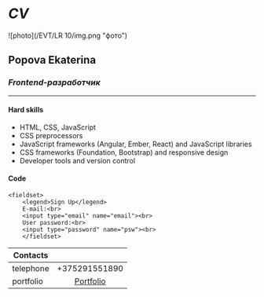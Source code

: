 # ***CV***
![photo](/EVT/LR 10/img.png "фото")
## **Popova Ekaterina**
### *Frontend-разработчик*

**********************
#### **Hard skills**
* HTML, CSS, JavaScript
* CSS preprocessors
* JavaScript frameworks (Angular, Ember, React) and JavaScript libraries
* CSS frameworks (Foundation, Bootstrap) and responsive design
* Developer tools and version control

#### Code
```
<fieldset>
    <legend>Sign Up</legend>
    E-mail:<br>
    <input type="email" name="email"><br>
    User password:<br>
    <input type="password" name="psw"><br>
    </fieldset>
```
|Contacts   |                                  |
|-----------|:--------------------------------:| 
|telephone  |   +375291551890                  |
|portfolio  |   [Portfolio](адрес "Описание")  |
